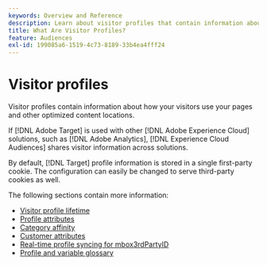 ```yaml
---
keywords: Overview and Reference
description: Learn about visitor profiles that contain information about how your visitors use your pages and other optimized content locations.
title: What Are Visitor Profiles?
feature: Audiences
exl-id: 199085a6-1519-4c73-8189-33b4ea4fff24
---
```

# Visitor profiles

Visitor profiles contain information about how your visitors use your pages and other optimized content locations.

If [!DNL Adobe Target] is used with other [!DNL Adobe Experience Cloud] solutions, such as [!DNL Adobe Analytics], [!DNL Experience Cloud Audiences] shares visitor information across solutions.

By default, [!DNL Target] profile information is stored in a single first-party cookie. The configuration can easily be changed to serve third-party cookies as well.

The following sections contain more information:

- [Visitor profile lifetime](visitor-profile-lifetime.md)
- [Profile attributes](profile-parameters.md)
- [Category affinity](category-affinity.md)
- [Customer attributes](working-with-customer-attributes.md)
- [Real-time profile syncing for mbox3rdPartyID](3rd-party-id.md)
- [Profile and variable glossary](variables-profiles-parameters-methods.md)
